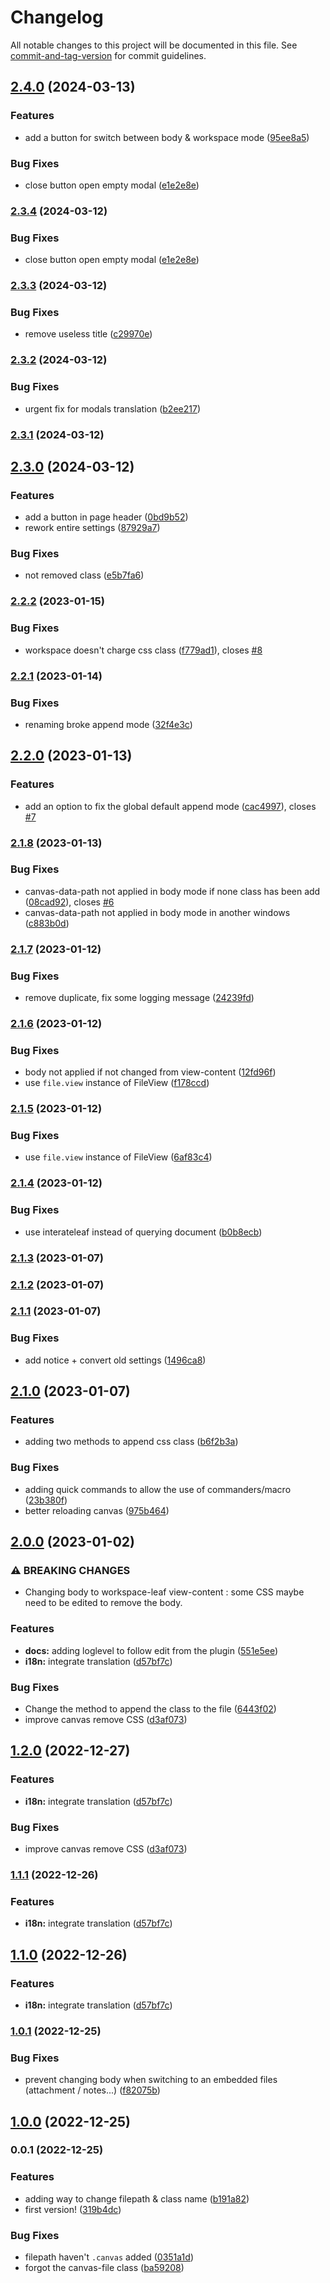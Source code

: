 # Changelog

All notable changes to this project will be documented in this file. See [commit-and-tag-version](https://github.com/absolute-version/commit-and-tag-version) for commit guidelines.

## [2.4.0](https://github.com/Lisandra-dev/obsidian-canvas-css-class/compare/2.3.3...2.4.0) (2024-03-13)


### Features

* add a button for switch between body & workspace mode ([95ee8a5](https://github.com/Lisandra-dev/obsidian-canvas-css-class/commit/95ee8a50680d9b31ebe1a3200c4be01f3c4e177a))


### Bug Fixes

* close button open empty modal ([e1e2e8e](https://github.com/Lisandra-dev/obsidian-canvas-css-class/commit/e1e2e8e35d4c74d34c31c5bd2e15120038802159))

### [2.3.4](https://github.com/Lisandra-dev/obsidian-canvas-css-class/compare/2.3.3...2.3.4) (2024-03-12)


### Bug Fixes

* close button open empty modal ([e1e2e8e](https://github.com/Lisandra-dev/obsidian-canvas-css-class/commit/e1e2e8e35d4c74d34c31c5bd2e15120038802159))

### [2.3.3](https://github.com/Lisandra-dev/obsidian-canvas-css-class/compare/2.3.2...2.3.3) (2024-03-12)


### Bug Fixes

* remove useless title ([c29970e](https://github.com/Lisandra-dev/obsidian-canvas-css-class/commit/c29970e6eb475fe77aaee24ea125b2a0e9445685))

### [2.3.2](https://github.com/Lisandra-dev/obsidian-canvas-css-class/compare/2.3.1...2.3.2) (2024-03-12)


### Bug Fixes

* urgent fix for modals translation ([b2ee217](https://github.com/Lisandra-dev/obsidian-canvas-css-class/commit/b2ee2171495ac99b9ef7cf6171ce7a6df9a293b9))

### [2.3.1](https://github.com/Lisandra-dev/obsidian-canvas-css-class/compare/2.3.0...2.3.1) (2024-03-12)

## [2.3.0](https://github.com/Lisandra-dev/obsidian-canvas-css-class/compare/2.2.2...2.3.0) (2024-03-12)


### Features

* add a button in page header ([0bd9b52](https://github.com/Lisandra-dev/obsidian-canvas-css-class/commit/0bd9b527ffb47ae6dbfbfa3fcf3e61497db4e516))
* rework entire settings ([87929a7](https://github.com/Lisandra-dev/obsidian-canvas-css-class/commit/87929a709000d46273f676ef991187a11afa8172))


### Bug Fixes

* not removed class ([e5b7fa6](https://github.com/Lisandra-dev/obsidian-canvas-css-class/commit/e5b7fa69ded468ba0fe103527c953bfd9e66da02))

### [2.2.2](https://github.com/Lisandra-dev/canvas-css-class/compare/2.2.1...2.2.2) (2023-01-15)


### Bug Fixes

* workspace doesn't charge css class ([f779ad1](https://github.com/Lisandra-dev/canvas-css-class/commit/f779ad1b6d181aa9d660bbd0df5a8a92191f82d5)), closes [#8](https://github.com/Lisandra-dev/canvas-css-class/issues/8)

### [2.2.1](https://github.com/Lisandra-dev/canvas-css-class/compare/2.2.0...2.2.1) (2023-01-14)


### Bug Fixes

* renaming broke append mode ([32f4e3c](https://github.com/Lisandra-dev/canvas-css-class/commit/32f4e3c6254b3f81ad3cfa88f9195bcc5e4c7a69))

## [2.2.0](https://github.com/Lisandra-dev/canvas-css-class/compare/2.1.8...2.2.0) (2023-01-13)


### Features

* add an option to fix the global default append mode ([cac4997](https://github.com/Lisandra-dev/canvas-css-class/commit/cac4997867d0bc6b156b97ed64f7d54676eb8e0c)), closes [#7](https://github.com/Lisandra-dev/canvas-css-class/issues/7)

### [2.1.8](https://github.com/Lisandra-dev/canvas-css-class/compare/2.1.7...2.1.8) (2023-01-13)


### Bug Fixes

* canvas-data-path not applied in body mode if none class has been add ([08cad92](https://github.com/Lisandra-dev/canvas-css-class/commit/08cad9262520583de716743339ba25e68ce49b85)), closes [#6](https://github.com/Lisandra-dev/canvas-css-class/issues/6)
* canvas-data-path not applied in body mode in another windows ([c883b0d](https://github.com/Lisandra-dev/canvas-css-class/commit/c883b0de597d6b81aca6335f350010fc0b099ef3))

### [2.1.7](https://github.com/Lisandra-dev/canvas-css-class/compare/2.1.6...2.1.7) (2023-01-12)


### Bug Fixes

* remove duplicate, fix some logging message ([24239fd](https://github.com/Lisandra-dev/canvas-css-class/commit/24239fda2e739afb53f57ce43f1481d6ca7d37d3))

### [2.1.6](https://github.com/Lisandra-dev/canvas-css-class/compare/2.1.5...2.1.6) (2023-01-12)


### Bug Fixes

* body not applied if not changed from view-content ([12fd96f](https://github.com/Lisandra-dev/canvas-css-class/commit/12fd96ff67e1c265db9eb8e19555a75f1b37a1a6))
* use `file.view` instance of FileView ([f178ccd](https://github.com/Lisandra-dev/canvas-css-class/commit/f178ccd09b4f0b2f585f992c176a572cbf97b96b))

### [2.1.5](https://github.com/Lisandra-dev/canvas-css-class/compare/2.1.4...2.1.5) (2023-01-12)


### Bug Fixes

* use `file.view` instance of FileView ([6af83c4](https://github.com/Lisandra-dev/canvas-css-class/commit/6af83c46c9bbd46b2b02fbcf246b64ac2a7bad07))

### [2.1.4](https://github.com/Lisandra-dev/canvas-css-class/compare/2.1.3...2.1.4) (2023-01-12)


### Bug Fixes

* use interateleaf instead of querying document ([b0b8ecb](https://github.com/Lisandra-dev/canvas-css-class/commit/b0b8ecb5b948ff3603fd48c4be6f8a1ab307ee78))

### [2.1.3](https://github.com/Lisandra-dev/canvas-css-class/compare/2.1.2...2.1.3) (2023-01-07)

### [2.1.2](https://github.com/Lisandra-dev/canvas-css-class/compare/2.1.1...2.1.2) (2023-01-07)

### [2.1.1](https://github.com/Lisandra-dev/canvas-css-class/compare/2.1.0...2.1.1) (2023-01-07)


### Bug Fixes

* add notice + convert old settings ([1496ca8](https://github.com/Lisandra-dev/canvas-css-class/commit/1496ca8936e56c2e1f62da7ff5ae3bbb50d40db7))

## [2.1.0](https://github.com/Lisandra-dev/canvas-css-class/compare/2.0.0...2.1.0) (2023-01-07)


### Features

* adding two methods to append css class ([b6f2b3a](https://github.com/Lisandra-dev/canvas-css-class/commit/b6f2b3a986bd4a0ec9c6c279ab6caca2f3d7effd))


### Bug Fixes

* adding quick commands to allow the use of commanders/macro ([23b380f](https://github.com/Lisandra-dev/canvas-css-class/commit/23b380f6731e6a8c259d241efc9b1642c19fb1ad))
* better reloading canvas ([975b464](https://github.com/Lisandra-dev/canvas-css-class/commit/975b464a023540b5f4136871f156acedab69ce0a))

## [2.0.0](https://github.com/Lisandra-dev/canvas-css-class/compare/1.0.1...2.0.0) (2023-01-02)


### ⚠ BREAKING CHANGES

* Changing body to workspace-leaf view-content : some CSS maybe need to be edited to remove the body.

### Features

* **docs:** adding loglevel to follow edit from the plugin ([551e5ee](https://github.com/Lisandra-dev/canvas-css-class/commit/551e5eeea4c80bc8e89be5c8754dd9b7a7ecc82f))
* **i18n:** integrate translation ([d57bf7c](https://github.com/Lisandra-dev/canvas-css-class/commit/d57bf7c8a252343cf783b8d0156d3ae4fecc7c87))


### Bug Fixes

* Change the method to append the class to the file ([6443f02](https://github.com/Lisandra-dev/canvas-css-class/commit/6443f0222af5339bc87ce4994e2b4ae56f48ca8a))
* improve canvas remove CSS ([d3af073](https://github.com/Lisandra-dev/canvas-css-class/commit/d3af0731ebc20ab38f80030ee279c384e3ad5a40))

## [1.2.0](https://github.com/Lisandra-dev/canvas-css-class/compare/1.0.1...1.2.0) (2022-12-27)


### Features

* **i18n:** integrate translation ([d57bf7c](https://github.com/Lisandra-dev/canvas-css-class/commit/d57bf7c8a252343cf783b8d0156d3ae4fecc7c87))


### Bug Fixes

* improve canvas remove CSS ([d3af073](https://github.com/Lisandra-dev/canvas-css-class/commit/d3af0731ebc20ab38f80030ee279c384e3ad5a40))

### [1.1.1](https://github.com/Lisandra-dev/canvas-css-class/compare/1.0.1...1.1.1) (2022-12-26)


### Features

* **i18n:** integrate translation ([d57bf7c](https://github.com/Lisandra-dev/canvas-css-class/commit/d57bf7c8a252343cf783b8d0156d3ae4fecc7c87))

## [1.1.0](https://github.com/Lisandra-dev/canvas-css-class/compare/1.0.1...1.1.0) (2022-12-26)


### Features

* **i18n:** integrate translation ([d57bf7c](https://github.com/Lisandra-dev/canvas-css-class/commit/d57bf7c8a252343cf783b8d0156d3ae4fecc7c87))

### [1.0.1](https://github.com/Lisandra-dev/canvas-css-class/compare/1.0.0...1.0.1) (2022-12-25)


### Bug Fixes

* prevent changing body when switching to an embedded files (attachment / notes...) ([f82075b](https://github.com/Lisandra-dev/canvas-css-class/commit/f82075bb9e38dcf116894a65aa7fa29ee6fb6a42))

## [1.0.0](https://github.com/Lisandra-dev/canvas-css-class/compare/0.0.1...1.0.0) (2022-12-25)

### 0.0.1 (2022-12-25)


### Features

* adding way to change filepath & class name ([b191a82](https://github.com/Lisandra-dev/canvas-css-class/commit/b191a821e95bc04d8f388c39aeb42bb6e4f6c3d8))
* first version! ([319b4dc](https://github.com/Lisandra-dev/canvas-css-class/commit/319b4dc0726fffa607bec91c0663290eb624743a))


### Bug Fixes

* filepath haven't `.canvas` added ([0351a1d](https://github.com/Lisandra-dev/canvas-css-class/commit/0351a1d93dfffc727cd3a9959a439054bdddf83f))
* forgot the canvas-file class ([ba59208](https://github.com/Lisandra-dev/canvas-css-class/commit/ba59208023fdec80ab9b3b570acbec0dc5b45787))
